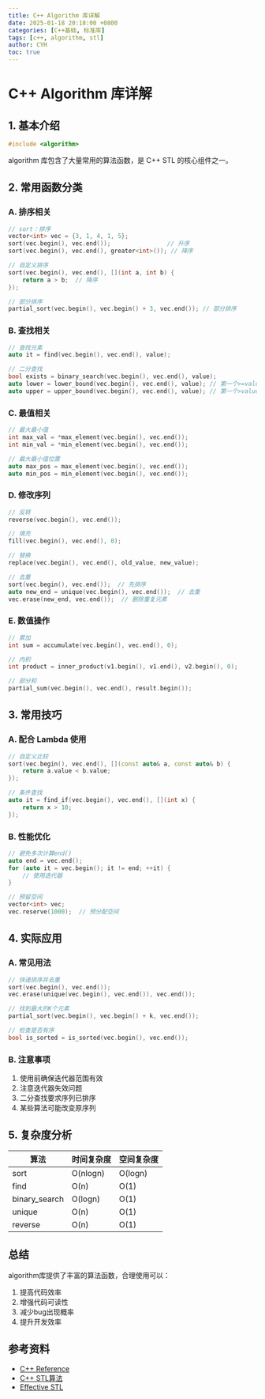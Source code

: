 ```yaml
---
title: C++ Algorithm 库详解
date: 2025-01-18 20:18:00 +0800
categories: [C++基础, 标准库]
tags: [c++, algorithm, stl]
author: CYH
toc: true
---
```


# C++ Algorithm 库详解

## 1. 基本介绍
```cpp
#include <algorithm>
```
algorithm 库包含了大量常用的算法函数，是 C++ STL 的核心组件之一。

## 2. 常用函数分类

### A. 排序相关
```cpp
// sort：排序
vector<int> vec = {3, 1, 4, 1, 5};
sort(vec.begin(), vec.end());                // 升序
sort(vec.begin(), vec.end(), greater<int>()); // 降序

// 自定义排序
sort(vec.begin(), vec.end(), [](int a, int b) {
    return a > b;  // 降序
});

// 部分排序
partial_sort(vec.begin(), vec.begin() + 3, vec.end()); // 部分排序
```

### B. 查找相关
```cpp
// 查找元素
auto it = find(vec.begin(), vec.end(), value);

// 二分查找
bool exists = binary_search(vec.begin(), vec.end(), value);
auto lower = lower_bound(vec.begin(), vec.end(), value); // 第一个>=value
auto upper = upper_bound(vec.begin(), vec.end(), value); // 第一个>value
```

### C. 最值相关
```cpp
// 最大最小值
int max_val = *max_element(vec.begin(), vec.end());
int min_val = *min_element(vec.begin(), vec.end());

// 最大最小值位置
auto max_pos = max_element(vec.begin(), vec.end());
auto min_pos = min_element(vec.begin(), vec.end());
```

### D. 修改序列
```cpp
// 反转
reverse(vec.begin(), vec.end());

// 填充
fill(vec.begin(), vec.end(), 0);

// 替换
replace(vec.begin(), vec.end(), old_value, new_value);

// 去重
sort(vec.begin(), vec.end());  // 先排序
auto new_end = unique(vec.begin(), vec.end());  // 去重
vec.erase(new_end, vec.end());  // 删除重复元素
```

### E. 数值操作
```cpp
// 累加
int sum = accumulate(vec.begin(), vec.end(), 0);

// 内积
int product = inner_product(v1.begin(), v1.end(), v2.begin(), 0);

// 部分和
partial_sum(vec.begin(), vec.end(), result.begin());
```

## 3. 常用技巧

### A. 配合 Lambda 使用
```cpp
// 自定义比较
sort(vec.begin(), vec.end(), [](const auto& a, const auto& b) {
    return a.value < b.value;
});

// 条件查找
auto it = find_if(vec.begin(), vec.end(), [](int x) {
    return x > 10;
});
```

### B. 性能优化
```cpp
// 避免多次计算end()
auto end = vec.end();
for (auto it = vec.begin(); it != end; ++it) {
    // 使用迭代器
}

// 预留空间
vector<int> vec;
vec.reserve(1000);  // 预分配空间
```

## 4. 实际应用

### A. 常见用法
```cpp
// 快速排序并去重
sort(vec.begin(), vec.end());
vec.erase(unique(vec.begin(), vec.end()), vec.end());

// 找到最大的K个元素
partial_sort(vec.begin(), vec.begin() + k, vec.end());

// 检查是否有序
bool is_sorted = is_sorted(vec.begin(), vec.end());
```

### B. 注意事项
1. 使用前确保迭代器范围有效
2. 注意迭代器失效问题
3. 二分查找要求序列已排序
4. 某些算法可能改变原序列

## 5. 复杂度分析

| 算法 | 时间复杂度 | 空间复杂度 |
|------|------------|------------|
| sort | O(nlogn) | O(logn) |
| find | O(n) | O(1) |
| binary_search | O(logn) | O(1) |
| unique | O(n) | O(1) |
| reverse | O(n) | O(1) |

## 总结
algorithm库提供了丰富的算法函数，合理使用可以：
1. 提高代码效率
2. 增强代码可读性
3. 减少bug出现概率
4. 提升开发效率

## 参考资料
- [C++ Reference](https://en.cppreference.com/w/cpp/algorithm)
- [C++ STL算法](https://www.cplusplus.com/reference/algorithm/)
- [Effective STL](https://www.amazon.com/Effective-STL-Specific-Standard-Template/dp/0201749629) 
